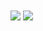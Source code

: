    
<div style="display: inline_block"><br>  
<i class="devicon-html5-plain-wordmark colored"></i> 
<i class="devicon-css3-plain-wordmark colored"></i>
<i class="devicon-javascript-plain colored"></i>
</div>
 
<br>
 
<div>  
  <a href="https://instagram.com/adle_er" target="_blank"><img src="https://img.shields.io/badge/-Instagram-%23E4405F?style=for-the-badge&logo=instagram&logoColor=white" target="_blank"></a>
  <a href="https://www.linkedin.com/in/adlertawan" target="_blank"><img src="https://img.shields.io/badge/-LinkedIn-%230077B5?style=for-the-badge&logo=linkedin&logoColor=white" target="_blank"></a>
</div>
